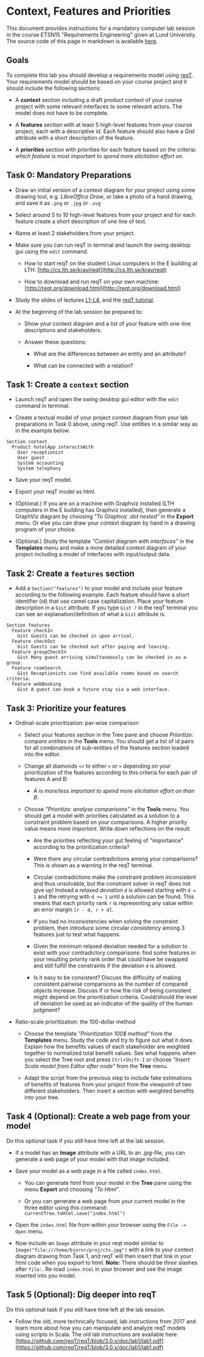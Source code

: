 # Context, Features and Priorities

This document provides instructions for a mandatory computer lab session in the course ETSN15 "Requirements Engineering" given at Lund University. The source code of this page in markdown is available [here](https://github.com/reqT/reqT/blob/3.0.x/doc/lab1/lab1-2019.md).

## Goals

To complete this lab you should develop a requirements model using [reqT](http://reqt.org/download.html). Your requirements model should be based on your course project and it should include the following sections:

  * A **context** section including a draft product context of your course project with some relevant interfaces to some relevant actors. The model does not have to be complete.

  * A **features** section with at least 5 high-level features from your course project, each with a descriptive id. Each feature should also have a Gist attribute with a short description of the feature.

  * A **priorities** section with priorities for each feature based on the criteria: *which feature is most important to spend more elicitation effort on*.


## Task 0: Mandatory Preparations

* Draw an initial version of a context diagram for your project using some drawing tool, e.g. *LibreOffice Draw*, or take a photo of a hand drawing, and save it as `.png` or `.jpg` or `.svg`

* Select around 5 to 10 high-level features from your project and for each feature create a short description of one line of text.

* Name at least 2 stakeholders from your project.

* Make sure you can run reqT in terminal and launch the swing desktop gui using the `edit` command.

    * How to start reqT on the student Linux computers in the E building at LTH: [http://cs.lth.se/krav/reqt](http://cs.lth.se/krav/reqt)

    * How to download and run reqT on your own machine: [http://reqt.org/download.html](http://reqt.org/download.html)

* Study the slides of lectures [L1-L4](http://cs.lth.se/krav/lectures/), and the [reqT tutorial](http://fileadmin.cs.lth.se/krav/reqT-tutorial.pdf).

* At the beginning of the lab session be prepared to:

    * Show your context diagram and a list of your feature with one-line descriptions and stakeholders.

    * Answer these questions:

        * What are the differences between an entity and an attribute?

        * What can be connected with a relation?

## Task 1: Create a `context` section

* Launch reqT and open the swing desktop gui editor with the `edit` command in terminal.

* Create a textual model of your project context diagram from your lab preparations in Task 0 above, using reqT. Use entities in a similar way as in the example below.

```
Section context
  Product hotelApp interactsWith
    User receptionist
    User guest
    System accounting
    System telephony  
```

* Save your reqT model.

* Export your reqT model as html.

* (Optional.) If you are on a machine with Graphviz installed (LTH computers in the E building has Graphviz installed), then generate a GraphViz diagram by choosing *"To Graphviz .dot nested"* in the **Export** menu. Or else you can draw your context diagram by hand in a drawing program of your choice.

* (Optional.) Study the template *"Context diagram with interfaces"* in the **Templates** menu and make a more detailed context diagram of your project including a model of interfaces with input/output data.

## Task 2: Create a `features` section  

* Add a `Section("features")` to your model and include your feature according to the following example. Each feature should have a short identifier (id) that use camel case capitalization. Place your feature description in a `Gist` attribute. If you type `Gist ?` in the reqT terminal you can see an explanation/definition of what a `Gist` attribute is.

```
Section features
  Feature checkIn
    Gist Guests can be checked in upon arrival.
  Feature checkOut
    Gist Guests can be checked out after paying and leaving.
  Feature groupCheckIn
    Gist Many guest arriving simultaneously can be checked in as a group.
  Feature roomSearch
    Gist Receptionists can find available rooms based on search criteria.
  Feature webBooking
    Gist A guest can book a future stay via a web interface.
```

## Task 3: Prioritize your features

* Ordinal-scale prioritization: par-wise comparison

    * Select your features section in the Tree pane and choose *Prioritize: compare entities* in the **Tools** menu. You should get a list of id pairs for all combinations of sub-entities of the features section loaded into the editor.

    * Change all diamonds `<>` to either `<` or `>` depending on your prioritization of the features according to this criteria for each pair of features A and B:

        * *A is more/less important to spend more elicitation effort on than B*.

    * Choose *"Prioritize: analyse comparisons"* in the **Tools** menu. You should get a model with priorities calculated as a solution to a constraint problem based on your comparisons. A higher priority value means *more important*. Write down reflections on the result:

        * Are the priorities reflecting your gut feeling of "importance" according to the prioritization criteria?

        * Were there any circular contradictions among your comparisons? This is shown as a warning in the reqT terminal.

        * Circular contradictions make the constraint problem inconsistent and thus unsolvable, but the constraint solver in reqT does not give up! Instead a *relaxed deviation* `d` is allowed starting with `d = 1` and the retrying with `d += 1` until a solution can be found. This means that each priority rank `r` is representing any value within an error margin `[r - d, r + d]`.

        * If you had no inconsistencies when solving the constraint problem, then introduce some circular consistency among 3 features just to test what happens.

        * Given the minimum relaxed deviation needed for a solution to exist with your contradictory comparisons: find some features in your resulting priority rank order that could have be swapped and still fulfill the constraints if the deviation `d` is allowed.

        * Is it easy to be consistent? Discuss the difficulty of making consistent pairwise comparisons as the number of compared objects increase. Discuss if or how the risk of being consistent might depend on the prioritization criteria. Could/should the level of deviation be used as an indicator of the quality of the human judgment?

* Ratio-scale prioritization: the 100-dollar method

    * Choose the template *"Prioritization 100$ method"* from the **Templates** menu. Study the code and try to figure out what it does. Explain how the benefits values of each stakeholder are weighted together to normalized total benefit values. See what happens when you select the Tree root and press `Ctrl+Shift-I` or choose  *"Insert Scala model from Editor after node"* from the **Tree** menu.   

    * Adapt the script from the previous step to include fake estimations of benefits of features from your project from the viewpoint of two different stakeholders. Then insert a section with weighted benefits into your tree.

## Task 4 (Optional): Create a web page from your model

Do this optional task if you still have time left at the lab session.

* If a model has an **Image** attribute with a URL to an .jpg-file, you can generate a web page of your model with that image included.

* Save your model as a web page in a file called `index.html`.

    * You can generate html from your model in the **Tree** pane using the menu **Export** and choosing *"To Html"*.

    * Or you can generate a web page from your current model in the three editor using this command: `currentTree.toHtml.save("index.html")`

* Open the `index.html` file from within your browser using the `File -> Open` menu. 

* Now include an `Image` attribute in your reqt model similar to `Image("file:///home/bjornr/proj/ctx.jpg")` with a link to your context diagram drawing from Task 1, and reqT will then insert that link  in your html code when you export to html. **Note:** There should be *three* slashes after `file:`. Re-load `index.html` in your browser and see the image inserted into you model.


## Task 5 (Optional): Dig deeper into reqT

Do this optional task if you still have time left at the lab session.

* Follow the old, more technically focused, lab instructions from 2017 and learn more about how you can manipulate and analyze reqT models using scripts in Scala. The old lab instructions are available here:
   [https://github.com/reqT/reqT/blob/3.0.x/doc/lab1/lab1.pdf](https://github.com/reqT/reqT/blob/3.0.x/doc/lab1/lab1.pdf)
